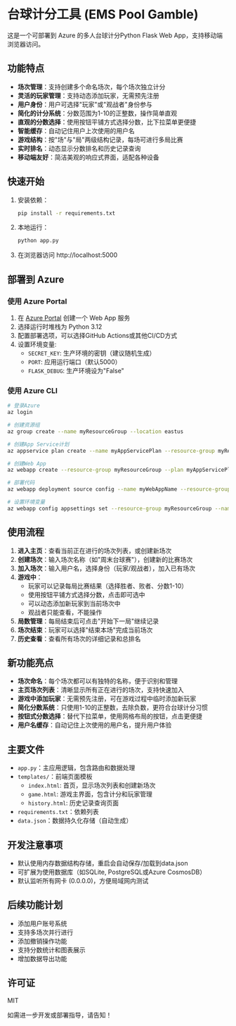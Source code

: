 # 台球计分工具 (EMS Pool Gamble)

这是一个可部署到 Azure 的多人台球计分Python Flask Web App，支持移动端浏览器访问。

## 功能特点

- **场次管理**：支持创建多个命名场次，每个场次独立计分
- **灵活的玩家管理**：支持动态添加玩家，无需预先注册
- **用户身份**：用户可选择"玩家"或"观战者"身份参与
- **简化的计分系统**：分数范围为1-10的正整数，操作简单直观
- **直观的分数选择**：使用按钮平铺方式选择分数，比下拉菜单更便捷
- **智能缓存**：自动记住用户上次使用的用户名
- **游戏结构**：按"场"与"局"两级结构记录，每场可进行多局比赛
- **实时排名**：动态显示分数排名和历史记录查询
- **移动端友好**：简洁美观的响应式界面，适配各种设备

## 快速开始

1. 安装依赖：
   ```bash
   pip install -r requirements.txt
   ```

2. 本地运行：
   ```bash
   python app.py
   ```

3. 在浏览器访问 http://localhost:5000

## 部署到 Azure

### 使用 Azure Portal

1. 在 [Azure Portal](https://portal.azure.com) 创建一个 Web App 服务
2. 选择运行时堆栈为 Python 3.12
3. 配置部署选项，可以选择GitHub Actions或其他CI/CD方式
4. 设置环境变量:
   - `SECRET_KEY`: 生产环境的密钥（建议随机生成）
   - `PORT`: 应用运行端口（默认5000）
   - `FLASK_DEBUG`: 生产环境设为"False"

### 使用 Azure CLI

```bash
# 登录Azure
az login

# 创建资源组
az group create --name myResourceGroup --location eastus

# 创建App Service计划
az appservice plan create --name myAppServicePlan --resource-group myResourceGroup --sku B1 --is-linux

# 创建Web App
az webapp create --resource-group myResourceGroup --plan myAppServicePlan --name myWebAppName --runtime "PYTHON|3.12"

# 部署代码
az webapp deployment source config --name myWebAppName --resource-group myResourceGroup --repo-url https://github.com/yourusername/EMSPoolGamble --branch main

# 设置环境变量
az webapp config appsettings set --resource-group myResourceGroup --name myWebAppName --settings SECRET_KEY="your-secret-key" FLASK_DEBUG="False"
```

## 使用流程

1. **进入主页**：查看当前正在进行的场次列表，或创建新场次
2. **创建场次**：输入场次名称（如"周末台球赛"），创建新的比赛场次
3. **加入场次**：输入用户名，选择身份（玩家/观战者），加入已有场次
4. **游戏中**：
   - 玩家可以记录每局比赛结果（选择胜者、败者、分数1-10）
   - 使用按钮平铺方式选择分数，点击即可选中
   - 可以动态添加新玩家到当前场次中
   - 观战者只能查看，不能操作
5. **局数管理**：每局结束后可点击"开始下一局"继续记录
6. **场次结束**：玩家可以选择"结束本场"完成当前场次
7. **历史查看**：查看所有场次的详细记录和总排名

## 新功能亮点

- **场次命名**：每个场次都可以有独特的名称，便于识别和管理
- **主页场次列表**：清晰显示所有正在进行的场次，支持快速加入
- **游戏中添加玩家**：无需预先注册，可在游戏过程中临时添加新玩家
- **简化分数系统**：只使用1-10的正整数，去除负数，更符合台球计分习惯
- **按钮式分数选择**：替代下拉菜单，使用网格布局的按钮，点击更便捷
- **用户名缓存**：自动记住上次使用的用户名，提升用户体验

## 主要文件

- `app.py`：主应用逻辑，包含路由和数据处理
- `templates/`：前端页面模板
  - `index.html`: 首页，显示场次列表和创建新场次
  - `game.html`: 游戏主界面，包含计分和玩家管理
  - `history.html`: 历史记录查询页面
- `requirements.txt`：依赖列表
- `data.json`：数据持久化存储（自动生成）

## 开发注意事项

- 默认使用内存数据结构存储，重启会自动保存/加载到data.json
- 可扩展为使用数据库（如SQLite, PostgreSQL或Azure CosmosDB）
- 默认监听所有网卡 (0.0.0.0)，方便局域网内测试

## 后续功能计划

- 添加用户账号系统
- 支持多场次并行进行
- 添加撤销操作功能
- 支持分数统计和图表展示
- 增加数据导出功能

## 许可证

MIT

如需进一步开发或部署指导，请告知！
